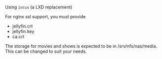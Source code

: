 Using `incus` (a LXD replacement)

For nginx ssl support, you must provide
* jellyfin.crt
* jellyfin.key
* ca.crt

The storage for movies and shows is expected to be in /srv/nfs/nas/media. This can be changed to suit your needs.
